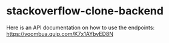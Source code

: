 # stackoverflow-clone-backend

Here is an API documentation on how to use the endpoints:
https://voombua.quip.com/K7x1AYbvED8N
